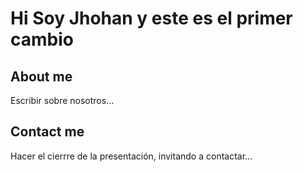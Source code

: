 # Hi Soy Jhohan y este es el primer cambio

## About me

Escribir sobre nosotros...

## Contact me

Hacer el cierrre de la presentación, invitando a contactar...